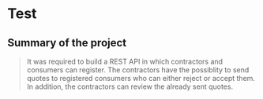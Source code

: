 # Test

## Summary of the project
 
> It was required to build a REST API in which contractors and consumers can register. 
The contractors have the possiblity to send quotes to registered consumers who can either
reject or accept them. In addition, the contractors can review the already sent quotes.

